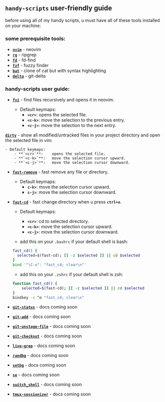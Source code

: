 ## `handy-scripts` user-friendly guide

before using all of my handy scripts, u must have all of these tools installed on your machine:

### some prerequisite tools:

- [**`nvim`**](https://github.com/neovim/neovim) - neovim
- [**`rg`**](https://github.com/BurntSushi/ripgrep) - ripgrep
- [**`fd`**](https://github.com/sharkdp/fd) - fd-find
- [**`fzf`**](https://github.com/junegunn/fzf) - fuzzy finder
- [**`bat`**](https://github.com/sharkdp/bat) - clone of cat but with syntax highlighting
- [**`delta`**](https://github.com/dandavison/delta) - git-delta

### handy-scripts user guide:

- [**`fvi`**](handy-scripts/fvi) - find files recursively and opens it in neovim.

    - Default keymaps:
        - **`<cr>`**:    opens the selected file.
        - **`<c-k>`**:   move the selection to the previous entry.
        - **`<c-j>`**:   move the selection to the next entry.

 [**`dirty`**](handy-scripts/dirty) - show all modified/untracked files in your project directory and open the selected file in vim.

    - Default keymaps:
        - **`<cr>`**:    opens the selected file.
        - **`<c-k>`**:   move the selection cursor upward.
        - **`<c-j>`**:   move the selection cursor downward.

- [**`fast-remove`**](handy-scripts/fast-remove) - fast remove any file or directory.

    - Default keymaps:
        - **`c-k>`**:   move the selection cursor upward.
        - **`c-j>`**:   move the selection cursor downward.

- [**`fast-cd`**](handy-scripts/fast-cd) - fast change directory when u press **`ctrl+o`**.

    - Default keymaps:
        - **`<cr>`**:   cd to selected directory.
        - **`<c-k>`**:  move the selection cursor upward.
        - **`<c-j>`**:  move the selection cursor downward.

    - add this on your `.bashrc` if your default shell is bash:
    ```sh
    fast_cd() {
      selected=$(fast-cd); [[ -z $selected ]] || cd $selected
    }
    bind '"\C-o": "fast_cd; clear\n"'
    ```

    - add this on your `.zshrc` if your default shell is zsh:
    ```sh
    function fast_cd() {
        selected=$(fast-cd); [[ -z $selected ]] || cd $selected
    }
    bindkey -s ^o "fast_cd; clear\n"
    ```
- [**`git-status`**](handy-scripts/git-status) - docs coming soon

- [**`git-add`**](handy-scripts/git-add) - docs coming soon

- [**`git-unstage-file`**](handy-scripts/git-unstage-file) - docs coming soon

- [**`git-checkout`**](handy-scripts/git-checkout) - docs coming soon

- [**`live-grep`**](handy-scripts/live-grep) - docs coming soon

- [**`randbg`**](handy-scripts/randbg) - docs coming soon

- [**`setbg`**](handy-scripts/setbg) - docs coming soon

- [**`se`**](handy-scripts/se) - docs coming soon

- [**`switch_shell`**](handy-scripts/switch_shell) - docs coming soon

- [**`tmux-sessionizer`**](handy-scripts/tmux-sessionizer) - docs coming soon
